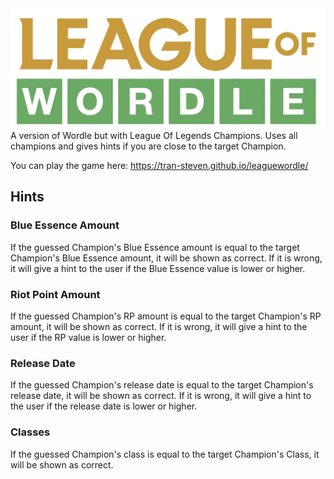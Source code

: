 <img src= "https://github.com/Tran-Steven/leaguewordle/blob/master/leaguewordle-frontend/src/assets/images/league-of-wordle.png?raw=true"/>
A version of Wordle but with League Of Legends Champions.
Uses all champions and gives hints if you are close to the target Champion.

You can play the game here:
https://tran-steven.github.io/leaguewordle/

## Hints

### Blue Essence Amount

If the guessed Champion's Blue Essence amount is equal to the target Champion's Blue Essence amount, it will be shown as correct. If it is wrong, it will give a hint to the user if the Blue Essence value is lower or higher.

### Riot Point Amount

If the guessed Champion's RP amount is equal to the target Champion's RP amount, it will be shown as correct. If it is wrong, it will give a hint to the user if the RP value is lower or higher.

### Release Date

If the guessed Champion's release date is equal to the target Champion's release date, it will be shown as correct. If it is wrong, it will give a hint to the user if the release date is lower or higher.

### Classes

If the guessed Champion's class is equal to the target Champion's Class, it will be shown as correct.

